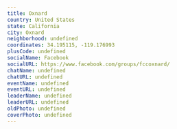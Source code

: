 ```yaml
---
title: Oxnard
country: United States
state: California
city: Oxnard
neighborhood: undefined
coordinates: 34.195115, -119.176993
plusCode: undefined
socialName: Facebook
socialURL: https://www.facebook.com/groups/fccoxnard/
chatName: undefined
chatURL: undefined
eventName: undefined
eventURL: undefined
leaderName: undefined
leaderURL: undefined
oldPhoto: undefined
coverPhoto: undefined
---
```

